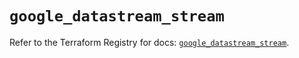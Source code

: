 # `google_datastream_stream`

Refer to the Terraform Registry for docs: [`google_datastream_stream`](https://registry.terraform.io/providers/hashicorp/google-beta/6.43.0/docs/resources/google_datastream_stream).
